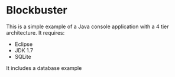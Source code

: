 # Blockbuster

This is a simple example of a Java console application with a 4 tier architecture.
It requires:
- Eclipse
- JDK 1.7
- SQLite

It includes a database example  